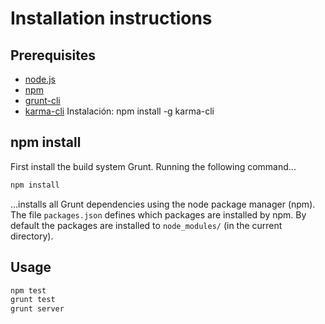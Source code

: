 # Installation instructions

## Prerequisites

- [node.js](http://nodejs.org/download/)
- [npm](https://www.npmjs.com/)
- [grunt-cli](http://gruntjs.com/getting-started)
- [karma-cli](https://www.npmjs.com/package/karma-cli) Instalación: npm install -g karma-cli

## npm install

First install the build system Grunt. Running the following command...

``` sh
npm install
```

...installs all Grunt dependencies using the node package manager (npm). The file `packages.json` defines which packages are installed by npm. By default the packages are installed to `node_modules/` (in the current directory).


## Usage

``` sh
npm test
grunt test
grunt server
```
